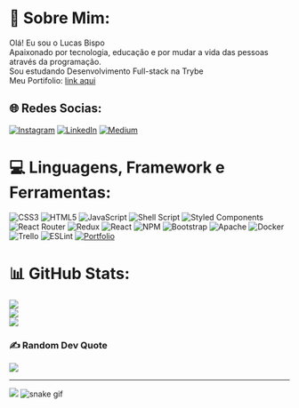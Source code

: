 # 💫 Sobre Mim:
Olá! Eu sou o Lucas Bispo<br>
Apaixonado por tecnologia, educação e por mudar a vida das pessoas através da programação.<br>Sou estudando Desenvolvimento Full-stack na Trybe<br>
Meu Portifolio: [link aqui](https://vigorous-curie-67a43a.netlify.app/)


## 🌐 Redes Socias:
[![Instagram](https://img.shields.io/badge/Instagram-%23E4405F.svg?logo=Instagram&logoColor=white)](https://instagram.com/flaco0x01) [![LinkedIn](https://img.shields.io/badge/LinkedIn-%230077B5.svg?logo=linkedin&logoColor=white)](https://linkedin.com/in/https://www.linkedin.com/in/lucas-bispo-menezes/) [![Medium](https://img.shields.io/badge/Medium-12100E?logo=medium&logoColor=white)](https://medium.com/@@flaco0x01) 

# 💻 Linguagens, Framework e Ferramentas:
![CSS3](https://img.shields.io/badge/css3-%231572B6.svg?style=for-the-badge&logo=css3&logoColor=white) ![HTML5](https://img.shields.io/badge/html5-%23E34F26.svg?style=for-the-badge&logo=html5&logoColor=white) ![JavaScript](https://img.shields.io/badge/javascript-%23323330.svg?style=for-the-badge&logo=javascript&logoColor=%23F7DF1E) ![Shell Script](https://img.shields.io/badge/shell_script-%23121011.svg?style=for-the-badge&logo=gnu-bash&logoColor=white) ![Styled Components](https://img.shields.io/badge/styled--components-DB7093?style=for-the-badge&logo=styled-components&logoColor=white) ![React Router](https://img.shields.io/badge/React_Router-CA4245?style=for-the-badge&logo=react-router&logoColor=white) ![Redux](https://img.shields.io/badge/redux-%23593d88.svg?style=for-the-badge&logo=redux&logoColor=white) ![React](https://img.shields.io/badge/react-%2320232a.svg?style=for-the-badge&logo=react&logoColor=%2361DAFB) ![NPM](https://img.shields.io/badge/NPM-%23000000.svg?style=for-the-badge&logo=npm&logoColor=white) ![Bootstrap](https://img.shields.io/badge/bootstrap-%23563D7C.svg?style=for-the-badge&logo=bootstrap&logoColor=white) ![Apache](https://img.shields.io/badge/apache-%23D42029.svg?style=for-the-badge&logo=apache&logoColor=white) ![Docker](https://img.shields.io/badge/docker-%230db7ed.svg?style=for-the-badge&logo=docker&logoColor=white) ![Trello](https://img.shields.io/badge/Trello-%23026AA7.svg?style=for-the-badge&logo=Trello&logoColor=white) ![ESLint](https://img.shields.io/badge/ESLint-4B3263?style=for-the-badge&logo=eslint&logoColor=white) 
[![Portfolio](https://img.shields.io/badge/Portfolio-%23000000.svg?style=for-the-badge&logo=firefox&logoColor=#FF7139)](https://vigorous-curie-67a43a.netlify.app/)
# 📊 GitHub Stats:
![](https://github-readme-stats.vercel.app/api?username=LucasBispoMenezes&theme=dark&hide_border=true&include_all_commits=false&count_private=false)<br/>
![](https://github-readme-streak-stats.herokuapp.com/?user=LucasBispoMenezes&theme=dark&hide_border=true)<br/>
![](https://github-readme-stats.vercel.app/api/top-langs/?username=LucasBispoMenezes&theme=dark&hide_border=true&include_all_commits=false&count_private=false&layout=compact)

### ✍️ Random Dev Quote
![](https://quotes-github-readme.vercel.app/api?type=horizontal&theme=radical)

---
[![](https://visitcount.itsvg.in/api?id=LucasBispoMenezes&icon=7&color=0)](https://visitcount.itsvg.in)
![snake gif](https://github.com/LucasBispoMenezes/LucasBispoMenezes/blob/output/github-contribution-grid-snake.svg)
